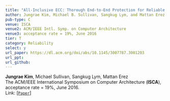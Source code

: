 ```yaml
---
title: "All-Inclusive ECC: Thorough End-to-End Protection for Reliable Computer Memory"
author: Jungrae Kim, Michael B. Sullivan, Sangkug Lym, and Mattan Erez
pub-type: C
venue: ISCA
venue2: ACM/IEEE Intl. Symp. on Computer Architecture
venue3: acceptance rate = 19%, June 2016
tier: T
category: Reliability
select: y
url_paper: https://dl.acm.org/doi/abs/10.1145/3007787.3001203
url_ppt:
url_github:
---
```


**Jungrae Kim**, Michael Sullivan, Sangkug Lym, Mattan Erez<br>
The ACM/IEEE International Symposium on Computer Architecture (**ISCA**), acceptance rate = 19%, June 2016. <br>
Link: [[```Paper```](https://dl.acm.org/doi/abs/10.1145/3007787.3001203)]

